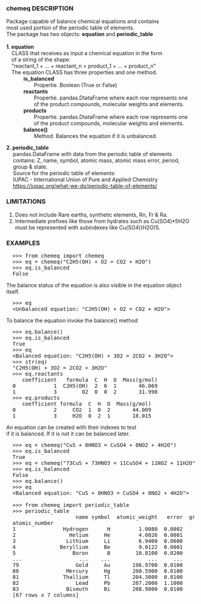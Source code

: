 ﻿<H3>chemeq DESCRIPTION</H3>
<p> 
Package capable of balance chemical equations and contains<br>
most used portion of the periodic table of elements.<br>
The package has two objects: <b>equation</b> and <b>periodic_table</b><br>
<br>
<b>1. equation</b><br>
&emsp;CLASS that receives as input a chemical equation in the form<br>
&emsp;of a string of the shape:<br>
&emsp;"reactant_1 + ... + reactant_n  = product_1 + ... + product_n"<br>
&emsp;The equation CLASS has three properties and one method.<br>
&emsp;&emsp;&emsp;      <b>is_balanced</b><br>
&emsp;&emsp;&emsp;&emsp;&emsp;     Propertie. Boolean (True or False)<br>
&emsp;&emsp;&emsp;      <b>reactants</b><br>
&emsp;&emsp;&emsp;&emsp;&emsp;     Propertie. pandas.DtataFrame where each row represents one<br>
&emsp;&emsp;&emsp;&emsp;&emsp;     of the product compounds, molecular weights and elements.<br>
&emsp;&emsp;&emsp;      <b>products</b><br>
&emsp;&emsp;&emsp;&emsp;&emsp;     Propertie. pandas.DtataFrame where each row represents one<br>
&emsp;&emsp;&emsp;&emsp;&emsp;     of the product compounds, molecular weights and elements.<br>
&emsp;&emsp;&emsp;      <b>balance()</b><br>
&emsp;&emsp;&emsp;&emsp;&emsp;     Method. Balances the equation if it is unbalanced.<br>

<b> 2. periodic_table</b><br>
&emsp;     pandas.DataFrame with data from the periodic table of elements<br>
&emsp;     contains: Z, name, symbol, atomic mass, atomic mass error, period,<br>
&emsp;     group & state.<br>
&emsp;     Source for the periodic table of elements:<br>
&emsp;     IUPAC - International Union of Pure and Applied Chemistry<br>
&emsp;     https://iupac.org/what-we-do/periodic-table-of-elements/<br>

<H3>LIMITATIONS</H3>
<ol><li>Does not include Rare earths, synthetic elements, Rn, Fr & Ra.</li>
<li> Intermediate prefixes like those from hydrates such as Cu(SO4)•5H2O<br>
must be represented with subindexes like Cu(SO4)(H2O)5.</li></ol>

<H3>EXAMPLES</H3>
<pre>
  >>> from chemeq import chemeq
  >>> eq = chemeq("C2H5(OH) + O2 = CO2 + H2O")
  >>> eq.is_balanced
  False
</pre>
  The balance status of the equation is also visible in
  the equation object itself.
<pre>  >>> eq
  &#60;Unbalanced equation: "C2H5(OH) + O2 = CO2 + H2O"&#62;</pre>

  To balance the equation invoke the balance() method
<pre>  >>> eq.balance()
  >>> eq.is_balanced
  True
  >>> eq
  &#60;Balanced equation: "C2H5(OH) + 3O2 = 2CO2 + 3H2O"&#62;
  >>> str(eq)
  "C2H5(OH) + 3O2 = 2CO2 + 3H2O"
  >>> eq.reactants
     coefficient   formula  C  H  O  Mass(g/mol)
  0            1  C2H5(OH)  2  6  1       46.069
  1            3        O2  0  0  2       31.998
  >>> eq.products
     coefficient formula  C  H  O  Mass(g/mol)
  0            2     CO2  1  0  2       44.009
  1            3     H2O  0  2  1       18.015</pre>
  

  An equation can be created with their indexes to test<br>
  if it is balanced. If it is not it can be balanced later.
<pre>  >>> eq = chemeq("CuS + 8HNO3 = CuSO4 + 8NO2 + 4H2O")
  >>> eq.is_balanced
  True
  >>> eq = chemeq("73CuS + 73HNO3 = 11CuSO4 + 11NO2 + 11H2O")
  >>> eq.is_balanced
  False
  >>> eq.balance()
  >>> eq
  &#60;Balanced equation: "CuS + 8HNO3 = CuSO4 + 8NO2 + 4H2O"&#62;

  >>> from chemeq import periodic_table
  >>> periodic_table
                      name symbol  atomic_weight   error  group  period state
  atomic_number
  1               Hydrogen      H         1.0080  0.0002      1       1     g
  2                 Helium     He         4.0026  0.0001     18       1     g
  3                Lithium     Li         6.9400  0.0600      1       2     s
  4              Beryllium     Be         9.0122  0.0001      2       2     s
  5                  Boron      B        10.8100  0.0200     13       2     s
  ...                  ...    ...            ...     ...    ...     ...   ...
  79                  Gold     Au       196.9700  0.0100     11       6     s
  80               Mercury     Hg       200.5900  0.0100     12       6     l
  81              Thallium     Tl       204.3800  0.0100     13       6     s
  82                  Lead     Pb       207.2000  1.1000     14       6     s
  83               Bismuth     Bi       208.9800  0.0100     15       6     s
  [67 rows x 7 columns]
</pre>
